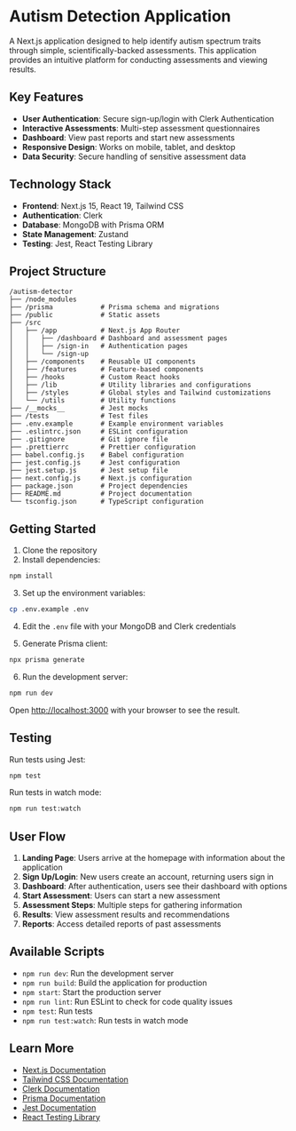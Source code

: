 # Autism Detection Application

A Next.js application designed to help identify autism spectrum traits through simple, scientifically-backed assessments. This application provides an intuitive platform for conducting assessments and viewing results.

## Key Features

- **User Authentication**: Secure sign-up/login with Clerk Authentication
- **Interactive Assessments**: Multi-step assessment questionnaires
- **Dashboard**: View past reports and start new assessments
- **Responsive Design**: Works on mobile, tablet, and desktop
- **Data Security**: Secure handling of sensitive assessment data

## Technology Stack

- **Frontend**: Next.js 15, React 19, Tailwind CSS
- **Authentication**: Clerk
- **Database**: MongoDB with Prisma ORM
- **State Management**: Zustand
- **Testing**: Jest, React Testing Library

## Project Structure

```
/autism-detector
├── /node_modules
├── /prisma            # Prisma schema and migrations
├── /public            # Static assets
├── /src
│   ├── /app           # Next.js App Router
│   │   ├── /dashboard # Dashboard and assessment pages
│   │   ├── /sign-in   # Authentication pages
│   │   └── /sign-up   
│   ├── /components    # Reusable UI components
│   ├── /features      # Feature-based components
│   ├── /hooks         # Custom React hooks
│   ├── /lib           # Utility libraries and configurations
│   ├── /styles        # Global styles and Tailwind customizations
│   └── /utils         # Utility functions
├── /__mocks__         # Jest mocks
├── /tests             # Test files
├── .env.example       # Example environment variables
├── .eslintrc.json     # ESLint configuration
├── .gitignore         # Git ignore file
├── .prettierrc        # Prettier configuration
├── babel.config.js    # Babel configuration
├── jest.config.js     # Jest configuration
├── jest.setup.js      # Jest setup file
├── next.config.js     # Next.js configuration
├── package.json       # Project dependencies
├── README.md          # Project documentation
└── tsconfig.json      # TypeScript configuration
```

## Getting Started

1. Clone the repository
2. Install dependencies:

```bash
npm install
```

3. Set up the environment variables:

```bash
cp .env.example .env
```

4. Edit the `.env` file with your MongoDB and Clerk credentials

5. Generate Prisma client:

```bash
npx prisma generate
```

6. Run the development server:

```bash
npm run dev
```

Open [http://localhost:3000](http://localhost:3000) with your browser to see the result.

## Testing

Run tests using Jest:

```bash
npm test
```

Run tests in watch mode:

```bash
npm run test:watch
```

## User Flow

1. **Landing Page**: Users arrive at the homepage with information about the application
2. **Sign Up/Login**: New users create an account, returning users sign in
3. **Dashboard**: After authentication, users see their dashboard with options
4. **Start Assessment**: Users can start a new assessment
5. **Assessment Steps**: Multiple steps for gathering information
6. **Results**: View assessment results and recommendations
7. **Reports**: Access detailed reports of past assessments

## Available Scripts

- `npm run dev`: Run the development server
- `npm run build`: Build the application for production
- `npm start`: Start the production server
- `npm run lint`: Run ESLint to check for code quality issues
- `npm test`: Run tests
- `npm run test:watch`: Run tests in watch mode

## Learn More

- [Next.js Documentation](https://nextjs.org/docs)
- [Tailwind CSS Documentation](https://tailwindcss.com/docs)
- [Clerk Documentation](https://clerk.com/docs)
- [Prisma Documentation](https://www.prisma.io/docs)
- [Jest Documentation](https://jestjs.io/docs/getting-started)
- [React Testing Library](https://testing-library.com/docs/react-testing-library/intro)
